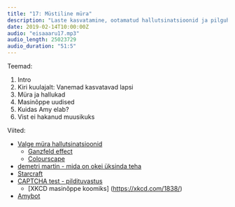 ```yaml
---
title: "17: Müstiline müra"
description: "Laste kasvatamine, ootamatud hallutsinatsioonid ja pilguheit masinõppe maailma on kõik selles osas olemas."
date: 2019-02-14T10:00:00Z
audio: "eisaaaru17.mp3"
audio_length: 25023729
audio_duration: "51:5"	
---
```

Teemad:

  1. Intro
  2. Kiri kuulajalt: Vanemad kasvatavad lapsi
  3. Müra ja hallukad
  4. Masinõppe uudised
  5. Kuidas Amy elab?
  6. Vist ei hakanud muusikuks

Viited:

  * [Valge müra hallutsinatsioonid](https://en.wikipedia.org/wiki/Auditory_hallucination)
    * [Ganzfeld effect](https://en.wikipedia.org/wiki/Ganzfeld_effect)
    * [Colourscape](https://www.google.com/search?q=colourscape+festival&source=lnms&tbm=isch&sa=X&ved=0ahUKEwiW0snhrp_gAhWyunEKHRuzDs8Q_AUIDigB&biw=1356&bih=614#imgrc=a781Gl0RyAXKsM:)
  * [demetri martin - mida on okei üksinda teha](https://www.google.com/search?q=demetri+martin+what+is+it+okay+to+do+alone&source=lnms&tbm=isch&sa=X&ved=0ahUKEwiV58ynsJ_gAhXmQhUIHYjSCQ0Q_AUIDigB&biw=1356&bih=614#imgrc=ak1sOJ7_XYfEDM:)
  * [Starcraft](https://www.google.com/search?q=what+year+was+starcraft+released&oq=what+year+was+starcraft+released&aqs=chrome..69i57.6384j1j7&sourceid=chrome&ie=UTF-8)
  * [CAPTCHA test - pildituvastus](https://www.theverge.com/2019/2/1/18205610/google-captcha-ai-robot-human-difficult-artificial-intelligence)
    * [XKCD masinõppe koomiks] (https://xkcd.com/1838/) 
  * [Amybot](https://online-go.com/player/605979/)
